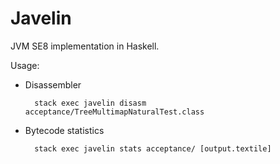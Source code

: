 Javelin
=======
JVM SE8 implementation in Haskell.

Usage:
* Disassembler

        stack exec javelin disasm acceptance/TreeMultimapNaturalTest.class

* Bytecode statistics

        stack exec javelin stats acceptance/ [output.textile]

